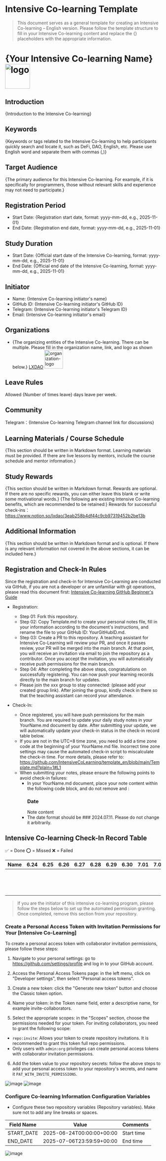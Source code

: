 # Intensive Co-learning Template

> This document serves as a general template for creating an Intensive Co-learning – English version. Please follow the template structure to fill in your Intensive Co-learning content and replace the {} placeholders with the appropriate information.

# {Your Intensive Co-learning Name} <img alt="logo" height="80px" width="80px" src="{Intensive Co-learning Name logo image URL，remove if not applicable}" />

## Introduction

{Introduction to the Intensive Co-learning}

## Keywords

{Keywords or tags related to the Intensive Co-learning to help participants quickly search and locate it, such as DeFi, DAO, English, etc. Please use English word and separate them with commas (,)}

## Target Audience

{The primary audience for this Intensive Co-learning. For example, if it is specifically for programmers, those without relevant skills and experience may not need to participate.}

## Registration Period

- Start Date: {Registration start date, format: yyyy-mm-dd, e.g., 2025-11-01}
- End Date: {Registration end date, format: yyyy-mm-dd, e.g., 2025-11-01}

## Study Duration

- Start Date: {Official start date of the Intensive Co-learning, format: yyyy-mm-dd, e.g., 2025-11-01}
- End Date: {Official end date of the Intensive Co-learning, format: yyyy-mm-dd, e.g., 2025-11-01}

## Initiator

- Name: {Intensive Co-learning initiator's name}
- GitHub ID: {Intensive Co-learning initiator's GitHub ID}
- Telegram: {Intensive Co-learning initiator's Telegram ID}
- Email: {Intensive Co-learning initiator's email}

## Organizations

- {The organizing entities of the Intensive Co-learning. There can be multiple. Please fill in the organization name, link, and logo as shown below.}
  [LXDAO](https://lxdao.io/) <img alt="organization-logo" height="60px" width="60px" src="https://avatars.githubusercontent.com/u/167147327?s=200&v=4" />

## Leave Rules

Allowed {Number of times leave} days leave per week.

## Community

Telegram：{Intensive Co-learning Telegram channel link for discussions}

## Learning Materials / Course Schedule

{This section should be written in Markdown format. Learning materials must be provided. If there are live lessons by mentors, include the course schedule and mentor information.}

## Study Rewards

{This section should be written in Markdown format. Rewards are optional. If there are no specific rewards, you can either leave this blank or write some motivational words.}
{The following are existing Intensive Co-learning benefits, which are recommended to be retained:}
Rewards for successful check-ins：https://www.notion.so/lxdao/3eab258b4df44c9cb97319452b2be13b

## Additional Information

{This section should be written in Markdown format and is optional. If there is any relevant information not covered in the above sections, it can be included here.}

## Registration and Check-In Rules

Since the registration and check-in for Intensive Co-Learning are conducted via GitHub, if you are not a developer or are unfamiliar with git operations, please read this document first: [Intensive Co-learning GitHub Beginner's Guide](https://www.notion.so/lxdao/GitHub-bd65b981146947fea1fb675942567a45)

- Registration:

  - Step 01: Fork this repository.
  - Step 02: Copy Template.md to create your personal notes file, fill in your information according to the document's instructions, and rename the file to your GitHub ID: YourGitHubID.md.
  - Step 03: Create a PR to this repository. A teaching assistant for Intensive Co-Learning will review your PR, and once it passes review, your PR will be merged into the main branch. At that point, you will receive an invitation via email to join the repository as a contributor. Once you accept the invitation, you will automatically receive push permissions for the main branch.
  - Step 04: After completing the above steps, congratulations on successfully registering. You can now push your learning records directly to the main branch for updates.
  - Please join the xxx group to stay connected: (please add your created group link). After joining the group, kindly check in there so that the teaching assistant can record your attendance.

- Check-In:

  - Once registered, you will have push permissions for the main branch. You are required to update your daily study notes in your YourName.md document by date. After submitting your update, we will automatically update your check-in status in the check-in record table below.
  - If you are not in the UTC+8 time zone, you need to add a time zone code at the beginning of your YourName.md file. Incorrect time zone settings may cause the automated check-in script to miscalculate the check-in time. For more details, please refer to: https://github.com/IntensiveCoLearning/template_en/blob/main/Template.md?plain=1#L1
  - When submitting your notes, please ensure the following points to avoid check-in failures:
    - In your YourName.md document, place your note content within the following code block, and do not remove <!-- Content_START --> and <!-- Content_END -->:
      <!-- Content_START -->
      ### Date
      Note content
      <!-- Content_END -->
    - The date format should be ### 2024.07.11. Please do not change it arbitrarily.

## Intensive Co-learning Check-In Record Table

✅ = Done ⭕️ = Missed ❌ = Failed

<!-- START_COMMIT_TABLE -->

| Name | 6.24 | 6.25 | 6.26 | 6.27 | 6.28 | 6.29 | 6.30 | 7.01 | 7.02 | 7.03 | 7.04 | 7.05 | 7.06 | 7.07 | 7.08 | 7.09 | 7.10 | 7.11 | 7.12 | 7.13 | 7.14 |
| ---- | ---- | ---- | ---- | ---- | ---- | ---- | ---- | ---- | ---- | ---- | ---- | ---- | ---- | ---- | ---- | ---- | ---- | ---- | ---- | ---- | ---- |
|      |      |      |      |      |      |      |      |      |      |      |      |      |      |      |      |      |      |      |      |      |      |
|      |      |      |      |      |      |      |      |      |      |      |      |      |      |      |      |      |      |      |      |      |      |
|      |      |      |      |      |      |      |      |      |      |      |      |      |      |      |      |      |      |      |      |      |      |
|      |      |      |      |      |      |      |      |      |      |      |      |      |      |      |      |      |      |      |      |      |      |
|      |      |      |      |      |      |      |      |      |      |      |      |      |      |      |      |      |      |      |      |      |      |
|      |      |      |      |      |      |      |      |      |      |      |      |      |      |      |      |      |      |      |      |      |      |
|      |      |      |      |      |      |      |      |      |      |      |      |      |      |      |      |      |      |      |      |      |      |
|      |      |      |      |      |      |      |      |      |      |      |      |      |      |      |      |      |      |      |      |      |      |
|      |      |      |      |      |      |      |      |      |      |      |      |      |      |      |      |      |      |      |      |      |      |
|      |      |      |      |      |      |      |      |      |      |      |      |      |      |      |      |      |      |      |      |      |      |
|      |      |      |      |      |      |      |      |      |      |      |      |      |      |      |      |      |      |      |      |      |      |
|      |      |      |      |      |      |      |      |      |      |      |      |      |      |      |      |      |      |      |      |      |      |
|      |      |      |      |      |      |      |      |      |      |      |      |      |      |      |      |      |      |      |      |      |      |
|      |      |      |      |      |      |      |      |      |      |      |      |      |      |      |      |      |      |      |      |      |      |

<!-- END_COMMIT_TABLE -->

<!-- STATISTICALDATA_START -->
<!-- STATISTICALDATA_END -->

> If you are the initiator of this intensive co-learning program, please follow the steps below to set up the automated permission granting. Once completed, remove this section from your repository.

### Create a Personal Access Token with Invitation Permissions for Your [Intensive Co-Learning]

To create a personal access token with collaborator invitation permissions, please follow these steps:

1. Navigate to your personal settings: go to https://github.com/settings/profile and log in to your GitHub account.

2. Access the Personal Access Tokens page: in the left menu, click on "Developer settings", then select "Personal access tokens".

3. Create a new token: click the "Generate new token" button and choose the Classic token option.

4. Name your token: in the Token name field, enter a descriptive name, for example invite-collaborators.

5. Select the appropriate scopes: in the "Scopes" section, choose the permissions needed for your token. For inviting collaborators, you need to grant the following scope:

- `repo:invite`: Allows your token to create repository invitations. It is recommended to grant this token full repo permissions.
- Only users with `admin:org` privileges can create personal access tokens with collaborator invitation permissions.

6. Add the token value to your repository secrets: follow the above steps to add your personal access token to your repository's secrets, and name it `PAT_WITH_INVITE_PERMISSIONS`.

![image](https://github.com/user-attachments/assets/8aebaf92-af33-4103-8f71-ae1b90e25004)
![image](https://github.com/user-attachments/assets/8d1eee42-1b28-4e02-8da6-9ec058a87f0d)


### Configure Co-learning Information Configuration Variables

- Configure these two repository variables (Repository variables). Make sure not to add any line breaks or spaces.

| Field Name | Value                     | Comments   |
| ---------- | ------------------------- | ---------- |
| START_DATE | 2025-06-24T00:00:00+00:00 | Start time |
| END_DATE   | 2025-07-06T23:59:59+00:00 | End time   |
![image](https://github.com/user-attachments/assets/a031eac8-747c-435a-b69c-502cf2e91f12)
